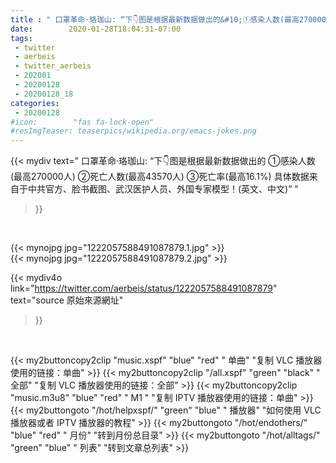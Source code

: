 ```yaml
---
title : " 口罩革命·珞珈山: “下👇图是根据最新数据做出的&#10;①感染人数(最高270000人)&#10;②死亡人数(最高43570人)&#10;③死亡率(最高16.1%)&#10;具体数据来自于中共官方、脸书截图、武汉医护人员、外国专家模型！(英文、中文)”  "
date:        2020-01-28T18:04:31-07:00
tags:
 - twitter
 - aerbeis
 - twitter_aerbeis
 - 202001
 - 20200128
 - 20200128_18
categories:
 - 20200128
#icon:        "fas fa-lock-open"
#resImgTeaser: teaserpics/wikipedia.org/emacs-jokes.png
---
```


{{< mydiv text=" 口罩革命·珞珈山: “下👇图是根据最新数据做出的&#10;①感染人数(最高270000人)&#10;②死亡人数(最高43570人)&#10;③死亡率(最高16.1%)&#10;具体数据来自于中共官方、脸书截图、武汉医护人员、外国专家模型！(英文、中文)”  "
>}}
<br>


 {{< mynojpg jpg="1222057588491087879.1.jpg" >}}<br>  {{< mynojpg jpg="1222057588491087879.2.jpg" >}}<br> 



{{< mydiv4o link="https://twitter.com/aerbeis/status/1222057588491087879"
text="source 原始來源網址"
>}}


<br>

{{< my2buttoncopy2clip "music.xspf"        "blue"   "red"    " 单曲"  "复制 VLC 播放器使用的链接：单曲" >}} {{< my2buttoncopy2clip "/all.xspf"         "green"  "black"  " 全部"  "复制 VLC 播放器使用的链接：全部" >}} {{< my2buttoncopy2clip "music.m3u8"        "blue"   "red"    " M1 "    "复制 IPTV 播放器使用的链接：单曲" >}} {{< my2buttongoto      "/hot/helpxspf/"    "green"  "blue"   " 播放器" "如何使用 VLC 播放器或者 IPTV 播放器的教程" >}} {{< my2buttongoto      "/hot/endothers/"   "blue"   "red"    " 月份"   "转到月份总目录" >}} {{< my2buttongoto      "/hot/alltags/"     "green"  "blue"   " 列表"   "转到文章总列表" >}} 
